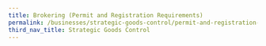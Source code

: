 ```yaml
---
title: Brokering (Permit and Registration Requirements)
permalink: /businesses/strategic-goods-control/permit-and-registration-requirements/brokering
third_nav_title: Strategic Goods Control
---
```


